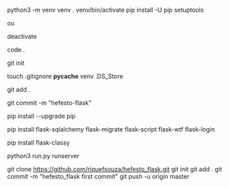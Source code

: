 python3 -m venv venv
. venv/bin/activate
pip install -U pip setuptools

ou

deactivate

code .

git init

touch .gitignore
__pycache__
venv
.DS_Store

git add .

git commit -m "hefesto-flask"

pip install --upgrade pip

pip install flask-sqlalchemy flask-migrate flask-script flask-wtf flask-login

pip install flask-classy

python3 run.py runserver


git clone https://github.com/riquefsouza/hefesto_flask.git
git init
git add .
git commit -m "hefesto_flask first commit"
git push -u origin master

